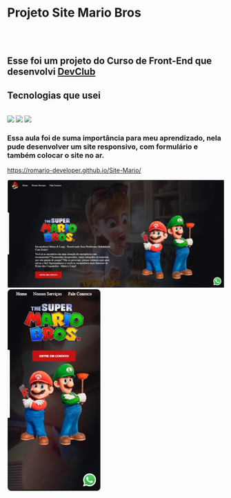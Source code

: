<h1>Projeto Site Mario Bros</h1>
<br>
<br>
<h2>Esse foi um projeto do Curso de Front-End que desenvolvi <a href="https://rodolfomori.com.br/devclub/">DevClub</a></h2>

<h2>Tecnologias que usei</h2>
<br>
<img src="https://img.shields.io/badge/HTML-239120?style=for-the-badge&logo=html5&logoColor=white"/>
<img src="https://img.shields.io/badge/CSS3-1572B6?style=for-the-badge&logo=css3&logoColor=white"/>
<img src="https://img.shields.io/badge/JavaScript-323330?style=for-the-badge&logo=javascript&logoColor=F7DF1E"/>

<h3>Essa aula foi de suma importância para meu aprendizado, nela pude
desenvolver um site responsivo, com formulário e também colocar o site no ar.</h3>

https://romario-developer.github.io/Site-Mario/

<img src="https://github.com/romario-developer/Site-Mario/blob/main/img/desktop.jpg?raw=true"/>

<img src="https://github.com/romario-developer/Site-Mario/blob/main/img/mobile.jpg?raw=true"/>


